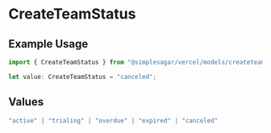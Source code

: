 # CreateTeamStatus

## Example Usage

```typescript
import { CreateTeamStatus } from "@simplesagar/vercel/models/createteamop.js";

let value: CreateTeamStatus = "canceled";
```

## Values

```typescript
"active" | "trialing" | "overdue" | "expired" | "canceled"
```
